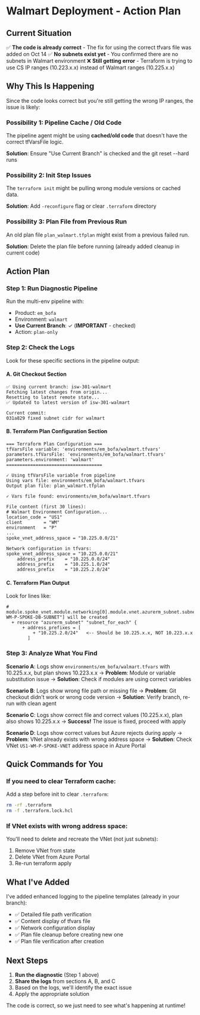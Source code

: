 # Walmart Deployment - Action Plan

## Current Situation

✅ **The code is already correct** - The fix for using the correct tfvars file was added on Oct 14
✅ **No subnets exist yet** - You confirmed there are no subnets in Walmart environment
❌ **Still getting error** - Terraform is trying to use CS IP ranges (10.223.x.x) instead of Walmart ranges (10.225.x.x)

## Why This Is Happening

Since the code looks correct but you're still getting the wrong IP ranges, the issue is likely:

### Possibility 1: Pipeline Cache / Old Code
The pipeline agent might be using **cached/old code** that doesn't have the correct tfVarsFile logic.

**Solution**: Ensure "Use Current Branch" is checked and the git reset --hard runs

### Possibility 2: Init Step Issues  
The `terraform init` might be pulling wrong module versions or cached data.

**Solution**: Add `-reconfigure` flag or clear `.terraform` directory

### Possibility 3: Plan File from Previous Run
An old plan file `plan_walmart.tfplan` might exist from a previous failed run.

**Solution**: Delete the plan file before running (already added cleanup in current code)

## Action Plan

### Step 1: Run Diagnostic Pipeline

Run the multi-env pipeline with:
- Product: `em_bofa`
- Environment: `walmart`
- **Use Current Branch**: ✓ (**IMPORTANT** - checked)
- Action: `plan-only`

### Step 2: Check the Logs

Look for these specific sections in the pipeline output:

#### A. Git Checkout Section
```
✅ Using current branch: isw-301-walmart
Fetching latest changes from origin...
Resetting to latest remote state...
✅ Updated to latest version of isw-301-walmart

Current commit:
031a829 fixed subnet cidr for walmart
```

#### B. Terraform Plan Configuration Section
```
=== Terraform Plan Configuration ===
tfVarsFile variable: 'environments/em_bofa/walmart.tfvars'
parameters.tfVarsFile: 'environments/em_bofa/walmart.tfvars'
parameters.environment: 'walmart'
====================================

✓ Using tfVarsFile variable from pipeline
Using vars file: environments/em_bofa/walmart.tfvars
Output plan file: plan_walmart.tfplan

✓ Vars file found: environments/em_bofa/walmart.tfvars

File content (first 30 lines):
# Walmart Environment Configuration...
location_code = "US1"
client        = "WM"
environment   = "P"
...
spoke_vnet_address_space = "10.225.0.0/21"

Network configuration in tfvars:
spoke_vnet_address_space = "10.225.0.0/21"
    address_prefix    = "10.225.0.0/24"
    address_prefix    = "10.225.1.0/24"
    address_prefix    = "10.225.2.0/24"
```

#### C. Terraform Plan Output
Look for lines like:
```
# module.spoke_vnet.module.networking[0].module.vnet.azurerm_subnet.subnet_for_each["US1-WM-P-SPOKE-DB-SUBNET"] will be created
  + resource "azurerm_subnet" "subnet_for_each" {
      + address_prefixes = [
          + "10.225.2.0/24"   <-- Should be 10.225.x.x, NOT 10.223.x.x
        ]
```

### Step 3: Analyze What You Find

**Scenario A**: Logs show `environments/em_bofa/walmart.tfvars` with 10.225.x.x, but plan shows 10.223.x.x
→ **Problem**: Module or variable substitution issue
→ **Solution**: Check if modules are using correct variables

**Scenario B**: Logs show wrong file path or missing file
→ **Problem**: Git checkout didn't work or wrong code version
→ **Solution**: Verify branch, re-run with clean agent

**Scenario C**: Logs show correct file and correct values (10.225.x.x), plan also shows 10.225.x.x
→ **Success!** The issue is fixed, proceed with apply

**Scenario D**: Logs show correct values but Azure rejects during apply
→ **Problem**: VNet already exists with wrong address space
→ **Solution**: Check VNet `US1-WM-P-SPOKE-VNET` address space in Azure Portal

## Quick Commands for You

### If you need to clear Terraform cache:
Add a step before init to clear `.terraform`:
```bash
rm -rf .terraform
rm -f .terraform.lock.hcl
```

### If VNet exists with wrong address space:
You'll need to delete and recreate the VNet (not just subnets):
1. Remove VNet from state
2. Delete VNet from Azure Portal  
3. Re-run terraform apply

## What I've Added

I've added enhanced logging to the pipeline templates (already in your branch):
- ✅ Detailed file path verification
- ✅ Content display of tfvars file
- ✅ Network configuration display
- ✅ Plan file cleanup before creating new one
- ✅ Plan file verification after creation

## Next Steps

1. **Run the diagnostic** (Step 1 above)
2. **Share the logs** from sections A, B, and C
3. Based on the logs, we'll identify the exact issue
4. Apply the appropriate solution

The code is correct, so we just need to see what's happening at runtime!
